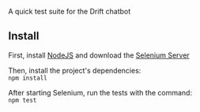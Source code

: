 A quick test suite for the Drift chatbot  
  
## Install  
First, install [NodeJS](https://nodejs.org/en/) and download the [Selenium Server](http://docs.seleniumhq.org/)  
  
Then, install the project's dependencies:  
`npm install`  

After starting Selenium, run the tests with the command:  
`npm test`
